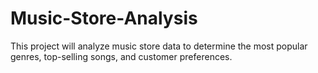 # Music-Store-Analysis
This project will analyze music store data to determine the most popular genres, top-selling songs, and customer preferences.
